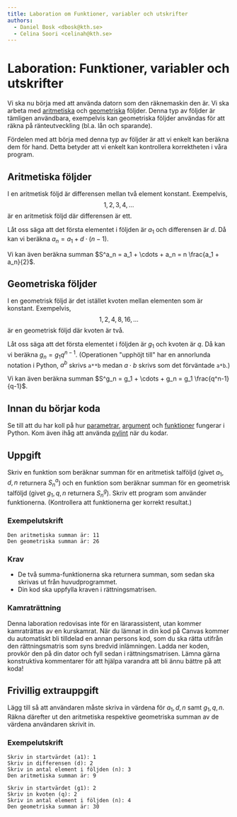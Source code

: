 ```yaml
---
title: Laboration om Funktioner, variabler och utskrifter
authors:
  - Daniel Bosk <dbosk@kth.se>
  - Celina Soori <celinah@kth.se>
---
```

# Laboration: Funktioner, variabler och utskrifter

Vi ska nu börja med att använda datorn som den räknemaskin den är. Vi ska 
arbeta med [aritmetiska][aritmetiska] och [geometriska][geometriska] följder. 
Denna typ av följder är tämligen användbara, exempelvis kan geometriska följder 
användas för att räkna på ränteutveckling (bl.a. lån och sparande).

[aritmetiska]: https://sv.wikipedia.org/wiki/Aritmetisk_f%C3%B6ljd
[geometriska]: https://sv.wikipedia.org/wiki/Geometrisk_f%C3%B6ljd

Fördelen med att börja med denna typ av följder är att vi enkelt kan beräkna 
dem för hand. Detta betyder att vi enkelt kan kontrollera korrektheten i våra 
program.


## Aritmetiska följder

I en aritmetisk följd är differensen mellan två element konstant. Exempelvis, 
$$
  1, 2, 3, 4, \ldots
$$ är en aritmetisk följd där differensen är ett.

Låt oss säga att det första elementet i följden är $a_1$ och differensen är 
$d$. Då kan vi beräkna $a_n = a_1 + d\cdot (n-1)$.

Vi kan även beräkna summan $S^a_n = a_1 + \cdots + a_n =
n \frac{a_1 + a_n}{2}$.


## Geometriska följder

I en geometrisk följd är det istället kvoten mellan elementen som är konstant. 
Exempelvis, $$
  1, 2, 4, 8, 16, \ldots
$$ är en geometrisk följd där kvoten är två.

Låt oss säga att det första elementet i följden är $g_1$ och kvoten är $q$. Då 
kan vi beräkna $g_n = g_1 q^{n-1}$. (Operationen "upphöjt till" har en 
annorlunda notation i Python, $a^b$ skrivs `a**b` medan $a\cdot b$ skrivs som 
det förväntade `a*b`.)

Vi kan även beräkna summan $S^g_n = g_1 + \cdots + g_n =
g_1 \frac{q^n-1}{q-1}$.

## Innan du börjar koda

Se till att du har koll på hur [parametrar][parametrar], [argument][argument] och [funktioner][funktioner] fungerar i Python.
Kom även ihåg att använda [pylint][pylint] när du kodar. 

[parametrar]: https://docs.python.org/3/glossary.html#term-parameter
[argument]: https://docs.python.org/3/glossary.html#term-argument
[funktioner]: https://docs.python.org/3/reference/compound_stmts.html#function
[pylint]: https://pypi.org/project/pylint/

## Uppgift

Skriv en funktion som beräknar summan för en aritmetisk talföljd (givet $a_1, 
d, n$ returnera $S^a_n$) och en funktion som beräknar summan för en geometrisk 
talföljd (givet $g_1, q, n$ returnera $S^g_n$).
Skriv ett program som använder funktionerna.
(Kontrollera att funktionerna ger korrekt resultat.)

### Exempelutskrift

```
Den aritmetiska summan är: 11
Den geometriska summan är: 26
```

### Krav

* De två summa-funktionerna ska returnera summan, som sedan ska skrivas ut från 
  huvudprogrammet.
* Din kod ska uppfylla kraven i rättningsmatrisen.

### Kamraträttning

Denna laboration redovisas inte för en lärarassistent, utan kommer kamraträttas av en kurskamrat.
När du lämnat in din kod på Canvas kommer du automatiskt bli tilldelad en annan persons kod, som
du ska rätta utifrån den rättningsmatris som syns bredvid inlämningen. Ladda ner koden, provkör den
på din dator och fyll sedan i rättningsmatrisen. Lämna gärna konstruktiva kommentarer för att hjälpa
varandra att bli ännu bättre på att koda! 

## Frivillig extrauppgift

Lägg till så att användaren måste skriva in värdena för $a_1, d, n$ samt $g_1, q, n$. 
Räkna därefter ut den aritmetiska respektive geometriska summan av de värdena användaren skrivit in.

### Exempelutskrift

```
Skriv in startvärdet (a1): 1
Skriv in differensen (d): 2
Skriv in antal element i följden (n): 3
Den aritmetiska summan är: 9

Skriv in startvärdet (g1): 2
Skriv in kvoten (q): 2
Skriv in antal element i följden (n): 4
Den geometriska summan är: 30
```
